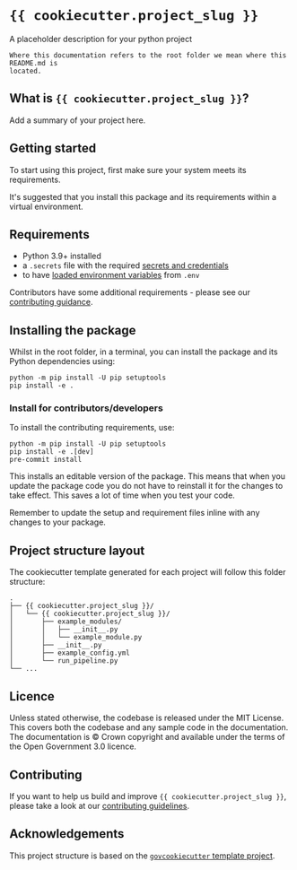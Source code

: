 # `{{ cookiecutter.project_slug }}`

A placeholder description for your python project

```{warning}
Where this documentation refers to the root folder we mean where this README.md is
located.
```
## What is `{{ cookiecutter.project_slug }}`?

Add a summary of your project here.

## Getting started

To start using this project, first make sure your system meets its
requirements.

It's suggested that you install this package and its requirements within
a virtual environment.

## Requirements

- Python 3.9+ installed
- a `.secrets` file with the required [secrets and credentials](#required-secrets-and-credentials)
- to have [loaded environment variables][docs-loading-environment-variables] from `.env`

Contributors have some additional requirements - please see our [contributing guidance][contributing].

## Installing the package

Whilst in the root folder, in a terminal, you can install the package and its
Python dependencies using:

```shell
python -m pip install -U pip setuptools
pip install -e .
```

### Install for contributors/developers

To install the contributing requirements, use:
```shell
python -m pip install -U pip setuptools
pip install -e .[dev]
pre-commit install
```

This installs an editable version of the package. This means that when you update the
package code you do not have to reinstall it for the changes to take effect.
This saves a lot of time when you test your code.

Remember to update the setup and requirement files inline with any changes to your
package.



## Project structure layout

The cookiecutter template generated for each project will follow this folder structure:

```shell
.
├── {{ cookiecutter.project_slug }}/
│   └── {{ cookiecutter.project_slug }}/
│       ├── example_modules/
│       │   ├── __init__.py
│       │   └── example_module.py
│       ├── __init__.py
│       ├── example_config.yml
│       └── run_pipeline.py
└── ...
```

## Licence

Unless stated otherwise, the codebase is released under the MIT License. This covers
both the codebase and any sample code in the documentation. The documentation is ©
Crown copyright and available under the terms of the Open Government 3.0 licence.

## Contributing

If you want to help us build and improve `{{ cookiecutter.project_slug }}`, please take a look at our
[contributing guidelines][contributing].

## Acknowledgements

This project structure is based on the [`govcookiecutter` template project][govcookiecutter].

[contributing]: https://github.com/best-practice-and-impact/govcookiecutter/blob/main/%7B%7B%20cookiecutter.repo_name%20%7D%7D/docs/contributor_guide/CONTRIBUTING.md
[govcookiecutter]: https://github.com/best-practice-and-impact/govcookiecutter
[docs-loading-environment-variables]: https://github.com/best-practice-and-impact/govcookiecutter/blob/main/%7B%7B%20cookiecutter.repo_name%20%7D%7D/docs/user_guide/loading_environment_variables.md
[docs-loading-environment-variables-secrets]: https://github.com/best-practice-and-impact/govcookiecutter/blob/main/%7B%7B%20cookiecutter.repo_name%20%7D%7D/docs/user_guide/loading_environment_variables.md#storing-secrets-and-credentials
